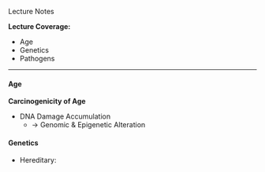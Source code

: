 Lecture Notes

**Lecture Coverage:**
- Age
- Genetics
- Pathogens

---
#### **Age**
**Carcinogenicity of Age**
- DNA Damage Accumulation
	- → Genomic & Epigenetic Alteration


#### **Genetics**
- Hereditary: 